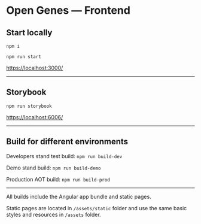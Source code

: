 # Open Genes — Frontend

## Start locally

```
npm i
```
```
npm run start
```

[https://localhost:3000/](https://localhost:3000/)

---

## Storybook

```
npm run storybook
```

[https://localhost:6006/](https://localhost:6006/)


---
## Build for different environments

Developers stand test build: `npm run build-dev`

Demo stand build: `npm run build-demo`

Production AOT build: `npm run build-prod`

---

All builds include the Angular app bundle and static pages.

Static pages are located in `/assets/static` folder and use the same basic styles and resources 
in `/assets` folder.
